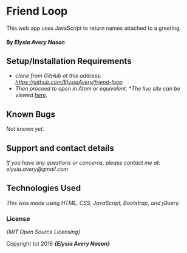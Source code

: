# Friend Loop
This web app uses JavaScript to return names attached to a greeting.

#### By _Elysia Avery Nason_
## Setup/Installation Requirements

* _clone from GitHub at this address: https://github.com/ElysiaAvery/friend-loop_
* _Then proceed to open in Atom or equivalent._
*_The live site can be viewed [here](https://elysiaavery.github.io/friend-loop/)._

## Known Bugs

_Not known yet._

## Support and contact details

_If you have any questions or concerns, please contact me at: elysia.avery@gmail.com_

## Technologies Used

_This was made using HTML, CSS, JavaScript, Bootstrap, and jQuery._

### License

*{MIT Open Source Licensing}*

Copyright (c) 2016 **_{Elysia Avery Nason}_**
